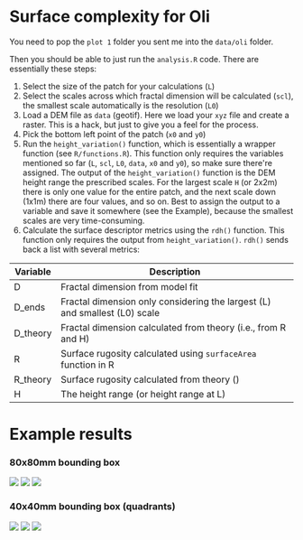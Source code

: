# Surface complexity for Oli

You need to pop the `plot 1` folder you sent me into the `data/oli` folder.

Then you should be able to just run the `analysis.R` code. There are essentially these steps:

1. Select the size of the patch for your calculations (`L`)
2. Select the scales across which fractal dimension will be calculated (`scl`), the smallest scale automatically is the resolution (`L0`)
3. Load a DEM file as `data` (geotif). Here we load your `xyz` file and create a raster. This is a hack, but just to give you a feel for the process.
4. Pick the bottom left point of the patch (`x0` and `y0`)
5. Run the `height_variation()` function, which is essentially a wrapper function (see `R/functions.R`). This function only requires the variables mentioned so far (`L`, `scl`, `L0`, `data`, `x0` and `y0`), so make sure there're assigned.  The output of the `height_variation()` function is the DEM height range the prescribed scales. For the largest scale `H` (or 2x2m) there is only one value for the entire patch, and the next scale down (1x1m) there are four values, and so on. Best to assign the output to a variable and save it somewhere (see the Example), because the smallest scales are very time-consuming.
6. Calculate the surface descriptor metrics using the `rdh()` function. This function only requires the output from `height_variation()`. `rdh()` sends back a list with several metrics:

Variable | Description
--- | ---
D | Fractal dimension from model fit
D_ends | Fractal dimension only considering the largest (L) and smallest (L0) scale
D_theory | Fractal dimension calculated from theory (i.e., from R and H)
R | Surface rugosity calculated using `surfaceArea` function in R
R_theory | Surface rugosity calculated from theory ()
H | The height range (or height range at L)

# Example results

### 80x80mm bounding box

![](figs/roc_all.png)
![](figs/roc_int_all.png)
![](figs/roc_int_mus_all.png)

### 40x40mm bounding box (quadrants)

![](figs/roc.png)
![](figs/roc_int.png)
![](figs/roc_int_mus.png)
